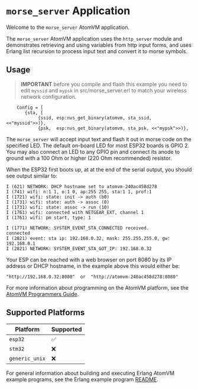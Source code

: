 # `morse_server` Application

Welcome to the `morse_server` AtomVM application.

The `morse_server` AtomVM application uses the `http_server` module and demonstrates retrieving and using variables from http input forms, and uses Erlang list recursion to process input text and convert it to morse symbols.

## Usage

> **IMPORTANT** before you compile and flash this example you need to edit `myssid` and `mypsk` in src/morse_server.erl to match your wireless network configuration.
```
    Config = [
       {sta, [
            {ssid, esp:nvs_get_binary(atomvm, sta_ssid, <<"myssid">>)},
            {psk,  esp:nvs_get_binary(atomvm, sta_psk, <<"mypsk">>)},
```

The `morse_server` will accept input text and flash it out in morse code on the specified LED.  The default on-board LED for most ESP32 boards is GPIO 2.  You may also connect an LED to any GPIO pin and connect its anode to ground with a 100 Ohm or higher (220 Ohm recommended) resistor.

When the ESP32 first boots up, at at the end of the serial output, you should see output similar to:

    I (621) NETWORK: DHCP hostname set to atomvm-240ac458d278
    I (741) wifi: n:1 1, o:1 0, ap:255 255, sta:1 1, prof:1
    I (1721) wifi: state: init -> auth (b0)
    I (1731) wifi: state: auth -> assoc (0)
    I (1731) wifi: state: assoc -> run (10)
    I (1761) wifi: connected with NETGEAR_EXT, channel 1
    I (1761) wifi: pm start, type: 1

    I (1771) NETWORK: SYSTEM_EVENT_STA_CONNECTED received.
    connected
    I (2821) event: sta ip: 192.168.0.32, mask: 255.255.255.0, gw: 192.168.0.1
    I (2821) NETWORK: SYSTEM_EVENT_STA_GOT_IP: 192.168.0.32

Your ESP can be reached with a web browser on port 8080 by its IP address or DHCP hostname, in the example above this would either be:

    "http://192.168.0.32:8080"  or  "http://atomvm-240ac458d278:8080"

For more information about programming on the AtomVM platform, see the [AtomVM Programmers Guide](https://doc.atomvm.net/programmers-guide.html).

## Supported Platforms

| Platform       | Supported |
|----------------|-----------|
| `esp32`        |    ✅     |
| `stm32`        |    ❌     |
| `generic_unix` |    ❌     |

For general information about building and executing Erlang AtomVM example programs, see the Erlang example program [README](../../erlang/README.md).




